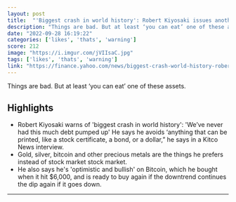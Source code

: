 ```yaml
---
layout: post
title:  "'Biggest crash in world history': Robert Kiyosaki issues another dire warning and now avoids ‘anything that can be printed’"
description: "Things are bad. But at least ‘you can eat’ one of these assets."
date: "2022-09-28 16:19:22"
categories: ['likes', 'thats', 'warning']
score: 212
image: "https://i.imgur.com/jVIIsaC.jpg"
tags: ['likes', 'thats', 'warning']
link: "https://finance.yahoo.com/news/biggest-crash-world-history-robert-160000143.html"
---
```


Things are bad. But at least ‘you can eat’ one of these assets.

## Highlights

- Robert Kiyosaki warns of 'biggest crash in world history': 'We’ve never had this much debt pumped up' He says he avoids ‘anything that can be printed, like a stock certificate, a bond, or a dollar,” he says in a Kitco News interview.
- Gold, silver, bitcoin and other precious metals are the things he prefers instead of stock market stock market.
- He also says he's 'optimistic and bullish' on Bitcoin, which he bought when it hit $6,000, and is ready to buy again if the downtrend continues the dip again if it goes down.

---
